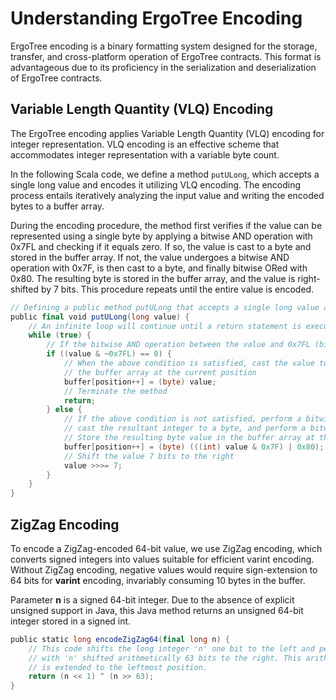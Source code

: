 # Understanding ErgoTree Encoding

ErgoTree encoding is a binary formatting system designed for the storage, transfer, and cross-platform operation of ErgoTree contracts. This format is advantageous due to its proficiency in the serialization and deserialization of ErgoTree contracts.

## Variable Length Quantity (VLQ) Encoding

The ErgoTree encoding applies Variable Length Quantity (VLQ) encoding for integer representation. VLQ encoding is an effective scheme that accommodates integer representation with a variable byte count.

In the following Scala code, we define a method `putULong`, which accepts a single long value and encodes it utilizing VLQ encoding. The encoding process entails iteratively analyzing the input value and writing the encoded bytes to a buffer array.

During the encoding procedure, the method first verifies if the value can be represented using a single byte by applying a bitwise AND operation with 0x7FL and checking if it equals zero. If so, the value is cast to a byte and stored in the buffer array. If not, the value undergoes a bitwise AND operation with 0x7F, is then cast to a byte, and finally bitwise ORed with 0x80. The resulting byte is stored in the buffer array, and the value is right-shifted by 7 bits. This procedure repeats until the entire value is encoded.

```scala
// Defining a public method putULong that accepts a single long value as input
public final void putULong(long value) {
    // An infinite loop will continue until a return statement is executed
    while (true) {
        // If the bitwise AND operation between the value and 0x7FL (bitwise NOT operation) equals zero
        if ((value & ~0x7FL) == 0) {
            // When the above condition is satisfied, cast the value to a byte and store it in 
            // the buffer array at the current position
            buffer[position++] = (byte) value;
            // Terminate the method
            return;
        } else {
            // If the above condition is not satisfied, perform a bitwise AND operation on the value with 0x7F,
            // cast the resultant integer to a byte, and perform a bitwise OR operation with 0x80.
            // Store the resulting byte value in the buffer array at the current position
            buffer[position++] = (byte) (((int) value & 0x7F) | 0x80);
            // Shift the value 7 bits to the right
            value >>>= 7;
        }
    }
}
```

## ZigZag Encoding

To encode a ZigZag-encoded 64-bit value, we use ZigZag encoding, which converts signed integers into values suitable for efficient varint encoding. Without ZigZag encoding, negative values would require sign-extension to 64 bits for **varint** encoding, invariably consuming 10 bytes in the buffer.

Parameter **n** is a signed 64-bit integer. Due to the absence of explicit unsigned support in Java, this Java method returns an unsigned 64-bit integer stored in a signed int.

```scala
public static long encodeZigZag64(final long n) {
    // This code shifts the long integer 'n' one bit to the left and performs a bitwise XOR operation 
    // with 'n' shifted arithmetically 63 bits to the right. This arithmetic shift ensures the sign bit 
    // is extended to the leftmost position.
    return (n << 1) ^ (n >> 63);
}
```

